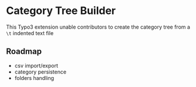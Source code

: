 # Category Tree Builder
This Typo3 extension unable contributors to create the category tree from a `\t` indented text file

## Roadmap
- csv import/export
- category persistence
- folders handling
